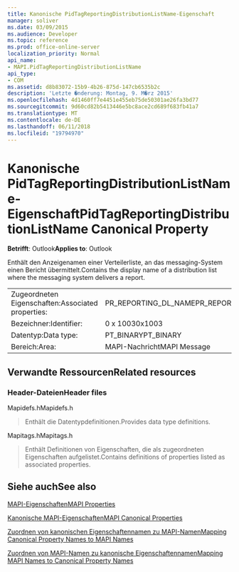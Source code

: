 ```yaml
---
title: Kanonische PidTagReportingDistributionListName-Eigenschaft
manager: soliver
ms.date: 03/09/2015
ms.audience: Developer
ms.topic: reference
ms.prod: office-online-server
localization_priority: Normal
api_name:
- MAPI.PidTagReportingDistributionListName
api_type:
- COM
ms.assetid: d8b83072-15b9-4b26-875d-147cb6535b2c
description: 'Letzte �nderung: Montag, 9. M�rz 2015'
ms.openlocfilehash: 4d1460ff7e4451e455eb75de50301ae26fa3bd77
ms.sourcegitcommit: 9d60cd82b5413446e5bc8ace2cd689f683fb41a7
ms.translationtype: MT
ms.contentlocale: de-DE
ms.lasthandoff: 06/11/2018
ms.locfileid: "19794970"
---
```

# <a name="pidtagreportingdistributionlistname-canonical-property"></a><span data-ttu-id="8f7de-103">Kanonische PidTagReportingDistributionListName-Eigenschaft</span><span class="sxs-lookup"><span data-stu-id="8f7de-103">PidTagReportingDistributionListName Canonical Property</span></span>

  
  
<span data-ttu-id="8f7de-104">**Betrifft**: Outlook</span><span class="sxs-lookup"><span data-stu-id="8f7de-104">**Applies to**: Outlook</span></span> 
  
<span data-ttu-id="8f7de-105">Enthält den Anzeigenamen einer Verteilerliste, an das messaging-System einen Bericht übermittelt.</span><span class="sxs-lookup"><span data-stu-id="8f7de-105">Contains the display name of a distribution list where the messaging system delivers a report.</span></span>
  
|||
|:-----|:-----|
|<span data-ttu-id="8f7de-106">Zugeordneten Eigenschaften:</span><span class="sxs-lookup"><span data-stu-id="8f7de-106">Associated properties:</span></span>  <br/> |<span data-ttu-id="8f7de-107">PR_REPORTING_DL_NAME</span><span class="sxs-lookup"><span data-stu-id="8f7de-107">PR_REPORTING_DL_NAME</span></span>  <br/> |
|<span data-ttu-id="8f7de-108">Bezeichner:</span><span class="sxs-lookup"><span data-stu-id="8f7de-108">Identifier:</span></span>  <br/> |<span data-ttu-id="8f7de-109">0 x 1003</span><span class="sxs-lookup"><span data-stu-id="8f7de-109">0x1003</span></span>  <br/> |
|<span data-ttu-id="8f7de-110">Datentyp:</span><span class="sxs-lookup"><span data-stu-id="8f7de-110">Data type:</span></span>  <br/> |<span data-ttu-id="8f7de-111">PT_BINARY</span><span class="sxs-lookup"><span data-stu-id="8f7de-111">PT_BINARY</span></span>  <br/> |
|<span data-ttu-id="8f7de-112">Bereich:</span><span class="sxs-lookup"><span data-stu-id="8f7de-112">Area:</span></span>  <br/> |<span data-ttu-id="8f7de-113">MAPI-Nachricht</span><span class="sxs-lookup"><span data-stu-id="8f7de-113">MAPI Message</span></span>  <br/> |
   
## <a name="related-resources"></a><span data-ttu-id="8f7de-114">Verwandte Ressourcen</span><span class="sxs-lookup"><span data-stu-id="8f7de-114">Related resources</span></span>

### <a name="header-files"></a><span data-ttu-id="8f7de-115">Header-Dateien</span><span class="sxs-lookup"><span data-stu-id="8f7de-115">Header files</span></span>

<span data-ttu-id="8f7de-116">Mapidefs.h</span><span class="sxs-lookup"><span data-stu-id="8f7de-116">Mapidefs.h</span></span>
  
> <span data-ttu-id="8f7de-117">Enthält die Datentypdefinitionen.</span><span class="sxs-lookup"><span data-stu-id="8f7de-117">Provides data type definitions.</span></span>
    
<span data-ttu-id="8f7de-118">Mapitags.h</span><span class="sxs-lookup"><span data-stu-id="8f7de-118">Mapitags.h</span></span>
  
> <span data-ttu-id="8f7de-119">Enthält Definitionen von Eigenschaften, die als zugeordneten Eigenschaften aufgelistet.</span><span class="sxs-lookup"><span data-stu-id="8f7de-119">Contains definitions of properties listed as associated properties.</span></span>
    
## <a name="see-also"></a><span data-ttu-id="8f7de-120">Siehe auch</span><span class="sxs-lookup"><span data-stu-id="8f7de-120">See also</span></span>



[<span data-ttu-id="8f7de-121">MAPI-Eigenschaften</span><span class="sxs-lookup"><span data-stu-id="8f7de-121">MAPI Properties</span></span>](mapi-properties.md)
  
[<span data-ttu-id="8f7de-122">Kanonische MAPI-Eigenschaften</span><span class="sxs-lookup"><span data-stu-id="8f7de-122">MAPI Canonical Properties</span></span>](mapi-canonical-properties.md)
  
[<span data-ttu-id="8f7de-123">Zuordnen von kanonischen Eigenschaftennamen zu MAPI-Namen</span><span class="sxs-lookup"><span data-stu-id="8f7de-123">Mapping Canonical Property Names to MAPI Names</span></span>](mapping-canonical-property-names-to-mapi-names.md)
  
[<span data-ttu-id="8f7de-124">Zuordnen von MAPI-Namen zu kanonische Eigenschaftennamen</span><span class="sxs-lookup"><span data-stu-id="8f7de-124">Mapping MAPI Names to Canonical Property Names</span></span>](mapping-mapi-names-to-canonical-property-names.md)

